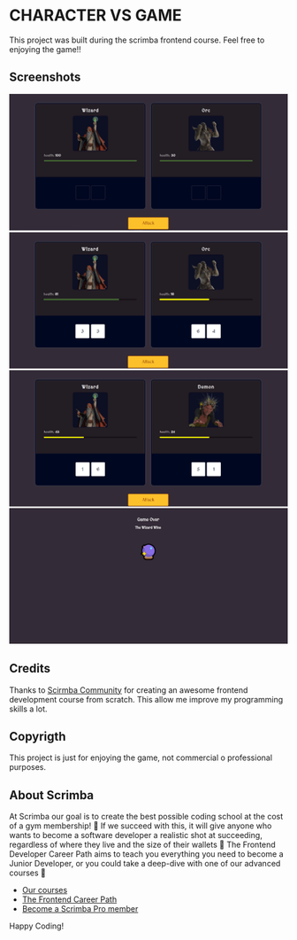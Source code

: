 # CHARACTER VS GAME

This project was built during the scrimba frontend course. Feel free to enjoying the game!!

## Screenshots

<img src="./imagesApp/home.PNG" alt="home">
<img src="./imagesApp/game_second.PNG" alt="game">
<img src="./imagesApp/game_third.PNG" alt="game second">
<img src="./imagesApp/end_game.PNG" alt="end game">

## Credits

Thanks to [Scirmba Community](https://scrimba.com) for creating an awesome frontend development course from scratch. This allow me improve my programming skills a lot.

## Copyrigth

This project is just for enjoying the game, not commercial o professional purposes.

## About Scrimba

At Scrimba our goal is to create the best possible coding school at the cost of a gym membership! 💜
If we succeed with this, it will give anyone who wants to become a software developer a realistic shot at succeeding, regardless of where they live and the size of their wallets 🎉
The Frontend Developer Career Path aims to teach you everything you need to become a Junior Developer, or you could take a deep-dive with one of our advanced courses 🚀

- [Our courses](https://scrimba.com/allcourses)
- [The Frontend Career Path](https://scrimba.com/learn/frontend)
- [Become a Scrimba Pro member](https://scrimba.com/pricing)

Happy Coding!